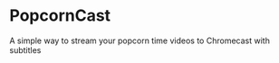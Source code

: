 PopcornCast
===========

A simple way to stream your popcorn time videos to Chromecast with subtitles
